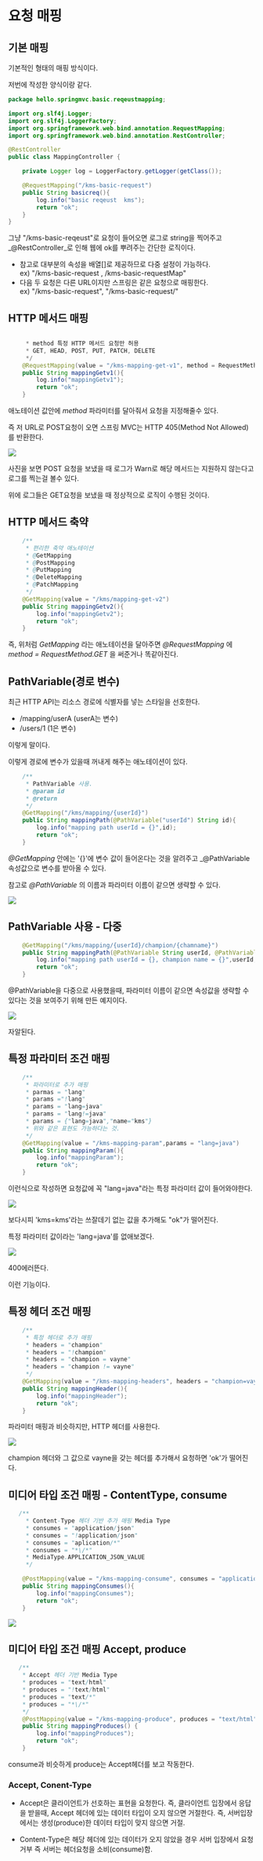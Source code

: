 # 요청 매핑


## 기본 매핑

기본적인 형태의 매핑 방식이다. 

저번에 작성한 양식이랑 같다.

```java
package hello.springmvc.basic.reqeustmapping;

import org.slf4j.Logger;
import org.slf4j.LoggerFactory;
import org.springframework.web.bind.annotation.RequestMapping;
import org.springframework.web.bind.annotation.RestController;

@RestController
public class MappingController {

    private Logger log = LoggerFactory.getLogger(getClass());

    @RequestMapping("/kms-basic-request")
    public String basicreq(){
        log.info("basic reqeust  kms");
        return "ok";
    }
}

```

그냥 "/kms-basic-reqeust"로 요청이 들어오면 로그로 string을 찍어주고 _@RestController_로 인해 웹에 ok를 뿌려주는 간단한 로직이다.

- 참고로 대부분의 속성을 배열[]로 제공하므로 다중 설정이 가능하다.  
    ex) "/kms-basic-request , /kms-basic-requestMap"  
- 다음 두 요청은 다른 URL이지만 스프링은 같은 요청으로 매핑한다.  
    ex) "/kms-basic-request", "/kms-basic-request/"

## HTTP 메서드 매핑

```java

     * method 특정 HTTP 메서드 요청만 허용
     * GET, HEAD, POST, PUT, PATCH, DELETE
     */
    @RequestMapping(value = "/kms-mapping-get-v1", method = RequestMethod.GET)
    public String mappingGetv1(){
        log.info("mappingGetv1");
        return "ok";
    }
```

애노테이션 값안에 _method_ 파라미터를 달아줘서 요청을 지정해줄수 있다.

즉 저 URL로 POST요청이 오면 스프링 MVC는 HTTP 405(Method Not Allowed)를 반환한다.

![](img/httpmethod.png)  

사진을 보면 POST 요청을 보냈을 때 로그가 Warn로 해당 메서드는 지원하지 않는다고 로그를 찍는걸 볼수 있다.

위에 로그들은 GET요청을 보냈을 때 정상적으로 로직이 수행된 것이다.

## HTTP 메서드 축약

```java
    /**
     * 편리한 축약 애노테이션
     * @GetMapping
     * @PostMapping
     * @PutMapping
     * @DeleteMapping
     * @PatchMapping
     */
    @GetMapping(value = "/kms/mapping-get-v2")
    public String mappingGetv2(){
        log.info("mappingGetv2");
        return "ok";
    }
```

즉, 위처럼 _GetMapping_ 라는 애노테이션을 달아주면 _@RequestMapping_ 에 _method = RequestMethod.GET_ 을 써준거나 똑같아진다.

## PathVariable(경로 변수)

최근 HTTP API는 리소스 경로에 식별자를 넣는 스타일을 선호한다.

- /mapping/userA (userA는 변수)
- /users/1 (1은 변수)

이렇게 말이다.

이렇게 경로에 변수가 있을때 꺼내게 해주는 애노테이션이 있다.

```java
    /**
     * PathVariable 사용.
     * @param id
     * @return
     */
    @GetMapping("/kms/mapping/{userId}")
    public String mappingPath(@PathVariable("userId") String id){
        log.info("mapping path userId = {}",id);
        return "ok";
    }

```

_@GetMapping_ 안에는 '{}'에 변수 값이 들어온다는 것을 알려주고 _@PathVariable 속성값으로 변수를 받아올 수 있다.

참고로 _@PathVariable_ 의 이름과 파라미터 이름이 같으면 생략할 수 있다.

![](img/variablemapping.png)  

## PathVariable 사용 - 다중

```java
    @GetMapping("/kms/mapping/{userId}/champion/{chamname}")
    public String mappingPath(@PathVariable String userId, @PathVariable String chamname){
        log.info("mapping path userId = {}, champion name = {}",userId,chamname);
        return "ok";
    }
```

@PathVariable을 다중으로 사용했을때, 파라미터 이름이 같으면 속성값을 생략할 수 있다는 것을 보여주기 위해 만든 예지이다.

![](img/manyvariable.png)  

자알된다.

## 특정 파라미터 조건 매핑

```java
    /**
     * 파라미터로 추가 매핑
     * parmas = "lang"
     * params ="!lang"
     * params = "lang=java"
     * params = "lang!=java"
     * params = {"lang=java","name="kms"}
     * 위와 같은 표현도 가능하다는 것.
     */
    @GetMapping(value = "/kms-mapping-param",params = "lang=java")
    public String mappingParam(){
        log.info("mappingParam");
        return "ok";
    }
```

이런식으로 작성하면 요청값에 꼭 "lang=java"라는 특정 파라미터 값이 들어와야한다.

![](img/mappingparam.png)  

보다시피 'kms=kms'라는 쓰잘데기 없는 값을 추가해도 "ok"가 떨어진다.

특정 파라미터 값이라는 'lang=java'를 없애보겠다.

![](img/parammappingerror.png)  

400에러뜬다.

이런 기능이다.

## 특정 헤더 조건 매핑

```java
    /**
     * 특정 헤더로 추가 매핑
     * headers = "champion"
     * headers = "!champion"
     * headers = "champion = vayne"
     * headers = "champion != vayne"
     */
    @GetMapping(value = "/kms-mapping-headers", headers = "champion=vayne")
    public String mappingHeader(){
        log.info("mappingHeader");
        return "ok";
    }
```

파라미터 매핑과 비슷하지만, HTTP 헤더를 사용한다.

![](img/httpmapping.png)  

champion 헤더와 그 값으로 vayne을 갖는 헤더를 추가해서 요청하면 'ok'가 떨어진다.

## 미디어 타입 조건 매핑 - ContentType, consume

```java
   /**
     * Content-Type 헤더 기반 추가 매핑 Media Type
     * consumes = "application/json"
     * consumes = "!application/json"
     * consumes = "aplication/*"
     * consumes = "*\/*"
     * MediaType.APPLICATION_JSON_VALUE
     */

    @PostMapping(value = "/kms-mapping-consume", consumes = "application/json")
    public String mappingConsumes(){
        log.info("mappingConsumes");
        return "ok";
    }
```

![](img/consume.png)  


## 미디어 타입 조건 매핑 Accept, produce

```java
   /**
    * Accept 헤더 기반 Media Type
    * produces = "text/html"
    * produces = "!text/html"
    * produces = "text/*"
    * produces = "*\/*"
    */
    @PostMapping(value = "/kms-mapping-produce", produces = "text/html")
    public String mappingProduces() {
        log.info("mappingProduces");
        return "ok";
    }
```

consume과 비슷하게 produce는 Accept헤더를 보고 작동한다.

### Accept, Conent-Type

- Accept은 클라이언트가 선호하는 표현을 요청한다. 즉, 클라이언트 입장에서 응답을 받을때, Accept 헤더에 있는 데이터 타입이 오지 않으면 거절한다. 즉, 서버입장에서는 생성(produce)한 데이터 타입이 맞지 않으면 거절.

- Content-Type은 해당 헤더에 있는 데이터가 오지 않았을 경우 서버 입장에서 요청 거부 즉 서버는 헤더요청을 소비(consume)함.







